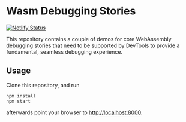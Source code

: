 Wasm Debugging Stories
======================

[![Netlify Status](https://api.netlify.com/api/v1/badges/98a058ef-8852-4e87-8660-6c5575ba1aaa/deploy-status)](https://app.netlify.com/sites/wasm-dbg-stories/deploys)

This repository contains a couple of demos for core WebAssembly debugging stories that
need to be supported by DevTools to provide a fundamental, seamless debugging experience.

Usage
-----

Clone this repository, and run

```
npm install
npm start
```

afterwards point your browser to [http://localhost:8000](http://localhost:8000).
